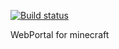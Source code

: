 [![Build status](https://ci.appveyor.com/api/projects/status/qvtlvlgvuy77y27g?svg=true)](https://ci.appveyor.com/project/stutiguias/webportal)

WebPortal for minecraft 

